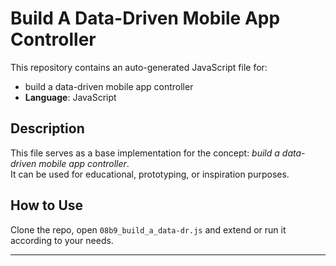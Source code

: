 # Build A Data-Driven Mobile App Controller

This repository contains an auto-generated JavaScript file for:

- build a data-driven mobile app controller
- **Language**: JavaScript

## Description

This file serves as a base implementation for the concept: *build a data-driven mobile app controller*.  
It can be used for educational, prototyping, or inspiration purposes.

## How to Use

Clone the repo, open `08b9_build_a_data-dr.js` and extend or run it according to your needs.

---


